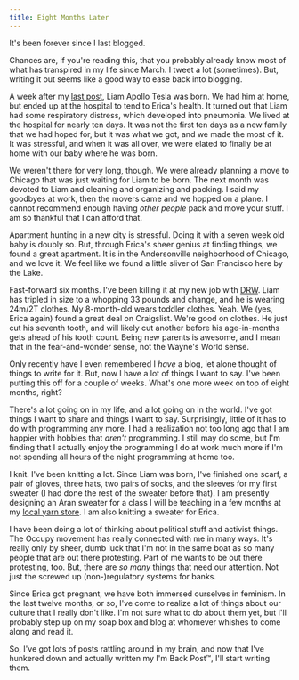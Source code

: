 ```yaml
---
title: Eight Months Later
---
```


It's been forever since I last blogged.

Chances are, if you're reading this, that you probably already know
most of what has transpired in my life since March. I tweet a lot
(sometimes). But, writing it out seems like a good way to ease back
into blogging.

A week after my [last post][1], Liam Apollo Tesla was born. We had him
at home, but ended up at the hospital to tend to Erica's health. It
turned out that Liam had some respiratory distress, which developed
into pneumonia. We lived at the hospital for nearly ten days. It was
not the first ten days as a new family that we had hoped for, but it
was what we got, and we made the most of it. It was stressful, and
when it was all over, we were elated to finally be at home with our
baby where he was born.

We weren't there for very long, though. We were already planning a
move to Chicago that was just waiting for Liam to be born. The next
month was devoted to Liam and cleaning and organizing and packing. I
said my goodbyes at work, then the movers came and we hopped on a
plane. I cannot recommend enough having *other people* pack and move
your stuff. I am so thankful that I can afford that.

Apartment hunting in a new city is stressful. Doing it with a seven
week old baby is doubly so. But, through Erica's sheer genius at
finding things, we found a great apartment. It is in the Andersonville
neighborhood of Chicago, and we love it. We feel like we found a
little sliver of San Francisco here by the Lake.

Fast-forward six months. I've been killing it at my new job with
[DRW][2]. Liam has tripled in size to a whopping 33 pounds and change,
and he is wearing 24m/2T clothes. My 8-month-old wears toddler
clothes. Yeah. We (yes, Erica again) found a great deal on
Craigslist. We're good on clothes. He just cut his seventh tooth, and
will likely cut another before his age-in-months gets ahead of his
tooth count. Being new parents is awesome, and I mean that in the
fear-and-wonder sense, not the Wayne's World sense.

Only recently have I even remembered I *have* a blog, let alone
thought of things to write for it. But, now I have a lot of things I
want to say. I've been putting this off for a couple of weeks. What's
one more week on top of eight months, right?

There's a lot going on in my life, and a lot going on in the
world. I've got things I want to share and things I want to
say. Surprisingly, little of it has to do with programming any more. I
had a realization not too long ago that I am happier with hobbies that
*aren't* programming. I still may do some, but I'm finding that I
actually enjoy the programming I do at work much more if I'm not
spending all hours of the night programming at home too.

I knit. I've been knitting a lot. Since Liam was born, I've finished
one scarf, a pair of gloves, three hats, two pairs of socks, and the
sleeves for my first sweater (I had done the rest of the sweater
before that). I am presently designing an Aran sweater for a class I
will be teaching in a few months at my [local yarn store][3]. I am
also knitting a sweater for Erica.

I have been doing a lot of thinking about political stuff and activist
things. The Occupy movement has really connected with me in many
ways. It's really only by sheer, dumb luck that I'm not in the same
boat as so many people that are out there protesting. Part of me wants
to be out there protesting, too. But, there are *so many* things that
need our attention. Not just the screwed up (non-)regulatory systems
for banks.

Since Erica got pregnant, we have both immersed ourselves in
feminism. In the last twelve months, or so, I've come to realize a lot
of things about our culture that I really don't like. I'm not sure
what to do about them yet, but I'll probably step up on my soap box
and blog at whomever whishes to come along and read it.

So, I've got lots of posts rattling around in my brain, and now that
I've hunkered down and actually written my I'm Back Post&trade;, I'll
start writing them.

[1]: http://blog.alieniloquent.com/2011/03/10/to-my-son.html
[2]: http://drwtrading.com
[3]: http://sifudesignstudio.com
